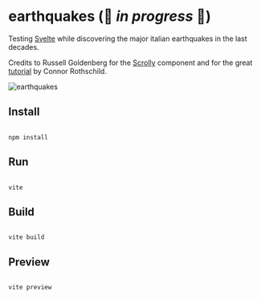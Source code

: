 # earthquakes (:rocket: *in progress* :rocket:)
Testing [Svelte](https://svelte.dev/) while discovering the major italian earthquakes in the last decades.  


Credits to  Russell Goldenberg for the [Scrolly](https://twitter.com/russellviz/status/1432774653139984387) component and for the great [tutorial](https://www.connorrothschild.com/post/svelte-scrollytelling) by Connor Rothschild. 


![earthquakes](https://github.com/romanoe/earthquakes/blob/master/public/img/earthquakes.gif)


## Install

```shell

npm install

```

## Run

```shell

vite
```


## Build

```shell

vite build

```

## Preview

```shell

vite preview

```

